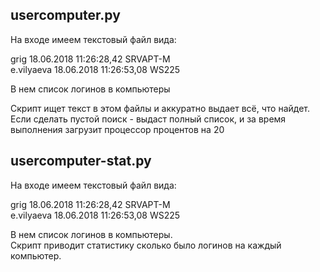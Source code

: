 ## usercomputer.py

На входе имеем текстовый файл вида:

grig 18.06.2018 11:26:28,42 SRVAPT-M <br/>
e.vilyaeva 18.06.2018 11:26:53,08 WS225 


В нем список логинов в компьютеры

Скрипт ищет текст в этом файлы и аккуратно выдает всё, что найдет.
Если сделать пустой поиск - выдаст полный список, и за время выполнения загрузит процессор процентов на 20

## usercomputer-stat.py

На входе имеем текстовый файл вида:

grig 18.06.2018 11:26:28,42 SRVAPT-M<br/> 
e.vilyaeva 18.06.2018 11:26:53,08 WS225 

В нем список логинов в компьютеры.<br/>
Скрипт приводит статистику сколько было логинов на каждый компьютер.
